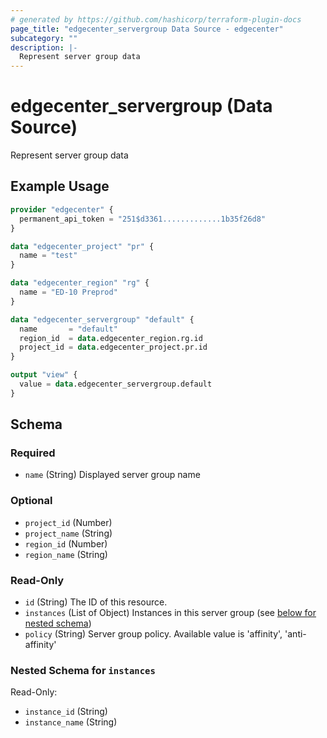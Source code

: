 ```yaml
---
# generated by https://github.com/hashicorp/terraform-plugin-docs
page_title: "edgecenter_servergroup Data Source - edgecenter"
subcategory: ""
description: |-
  Represent server group data
---
```


# edgecenter_servergroup (Data Source)

Represent server group data

## Example Usage

```terraform
provider "edgecenter" {
  permanent_api_token = "251$d3361.............1b35f26d8"
}

data "edgecenter_project" "pr" {
  name = "test"
}

data "edgecenter_region" "rg" {
  name = "ED-10 Preprod"
}

data "edgecenter_servergroup" "default" {
  name       = "default"
  region_id  = data.edgecenter_region.rg.id
  project_id = data.edgecenter_project.pr.id
}

output "view" {
  value = data.edgecenter_servergroup.default
}
```

<!-- schema generated by tfplugindocs -->
## Schema

### Required

- `name` (String) Displayed server group name

### Optional

- `project_id` (Number)
- `project_name` (String)
- `region_id` (Number)
- `region_name` (String)

### Read-Only

- `id` (String) The ID of this resource.
- `instances` (List of Object) Instances in this server group (see [below for nested schema](#nestedatt--instances))
- `policy` (String) Server group policy. Available value is 'affinity', 'anti-affinity'

<a id="nestedatt--instances"></a>
### Nested Schema for `instances`

Read-Only:

- `instance_id` (String)
- `instance_name` (String)
